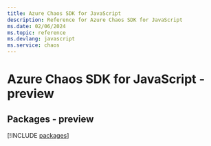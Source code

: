 ```yaml
---
title: Azure Chaos SDK for JavaScript
description: Reference for Azure Chaos SDK for JavaScript
ms.date: 02/06/2024
ms.topic: reference
ms.devlang: javascript
ms.service: chaos
---
```

# Azure Chaos SDK for JavaScript - preview
## Packages - preview
[!INCLUDE [packages](chaos-index.md)]